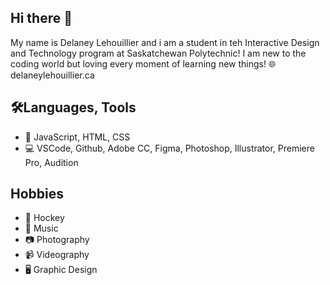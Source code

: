 <h2>Hi there 👋 </h2>
My name is Delaney Lehouillier and i am a student in teh Interactive Design and Technology program at Saskatchewan Polytechnic! I am new to the coding world but loving every moment of learning new things! 
🌐 delaneylehouillier.ca

<h2>🛠️Languages, Tools</h2>
<ul>
  <li>🧮 JavaScript, HTML, CSS</li>
  <li>💻 VSCode, Github, Adobe CC, Figma, Photoshop, Illustrator, Premiere Pro, Audition </li>
</ul>

<h2>Hobbies</h2>
<ul>
  <li>🏒 Hockey</li>
  <li>🎵 Music</li>
  <li>📷 Photography</li>
  <li>📹 Videography</li>
  <li>🖥️ Graphic Design</li>
</ul>

